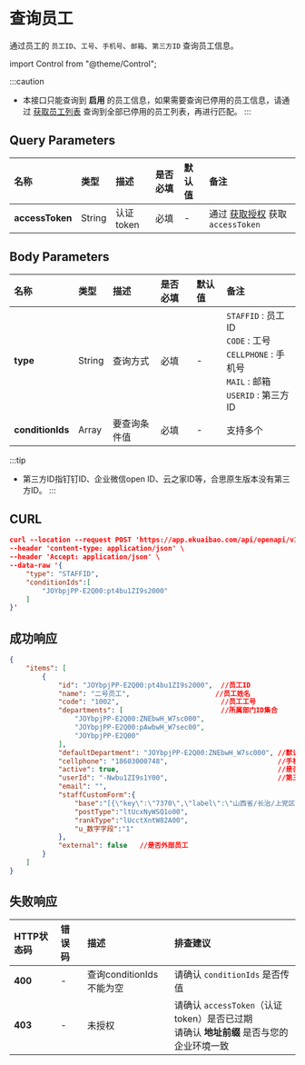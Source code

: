# 查询员工
通过员工的 `员工ID`、`工号`、`手机号`、`邮箱`、`第三方ID` 查询员工信息。<br/>

import Control from "@theme/Control";

<Control
method="POST"
url="/api/openapi/v1/staffs/getStaffIds"
/>

:::caution
- 本接口只能查询到 **启用** 的员工信息，如果需要查询已停用的员工信息，请通过 [获取员工列表](/docs/open-api/corporation/get-all-staffs) 查询到全部已停用的员工列表，再进行匹配。
:::

## Query Parameters

| 名称 | 类型 | 描述 | 是否必填 | 默认值 | 备注 |
| :--- | :--- | :--- | :--- |:--- | :--- |
| **accessToken** | String | 认证token | 必填 | - | 通过 [获取授权](/docs/open-api/getting-started/auth) 获取 `accessToken` |

## Body Parameters

| 名称 | 类型 | 描述 | 是否必填 | 默认值 | 备注 |
| :--- | :--- | :--- | :--- |:--- | :--- |
| **type**         | String | 查询方式    | 必填 | - | `STAFFID` : 员工ID<br/>`CODE` : 工号<br/>`CELLPHONE` : 手机号<br/>`MAIL` : 邮箱<br/>`USERID` : 第三方ID |
| **conditionIds** | Array  | 要查询条件值 | 必填 | - | 支持多个 |

:::tip
- 第三方ID指钉钉ID、企业微信open ID、云之家ID等，合思原生版本没有第三方ID。
:::

## CURL
```json
curl --location --request POST 'https://app.ekuaibao.com/api/openapi/v1/staffs/getStaffIds?accessToken=RCIbwHcnF0kg00' \
--header 'content-type: application/json' \
--header 'Accept: application/json' \
--data-raw '{
    "type": "STAFFID",
    "conditionIds":[
        "JOYbpjPP-E2Q00:pt4bu1ZI9s2000"
    ]
}'
```

## 成功响应
```json
{
    "items": [
        {
            "id": "JOYbpjPP-E2Q00:pt4bu1ZI9s2000",  //员工ID
            "name": "二号员工",                     //员工姓名
            "code": "1002",                         //员工工号
            "departments": [                        //所属部门ID集合
                "JOYbpjPP-E2Q00:ZNEbwH_W7sc000",
                "JOYbpjPP-E2Q00:pAwbwH_W7sec00",
                "JOYbpjPP-E2Q00"
            ],
            "defaultDepartment": "JOYbpjPP-E2Q00:ZNEbwH_W7sc000", //默认部门ID
            "cellphone": "18603000748",                           //手机号
            "active": true,                                       //是否停用
            "userId": "-Nwbu1ZI9s1Y00",                           //第三方平台人员ID
            "email": "",
            "staffCustomForm":{                                               //员工自定义字段集合
                "base":"[{\"key\":\"7370\",\"label\":\"山西省/长治/上党区\"}]",//常驻地
                "postType":"ltUcxNyWSQ1o00",                                  //岗位
                "rankType":"lUcctXntW82A00",                                  //职级
                "u_数字字段":"1"                                              //员工自定义字段
            },
            "external": false   //是否外部员工
        }
    ]
}
```

## 失败响应
| HTTP状态码 | 错误码 | 描述 | 排查建议 |
| :--- | :--- | :--- | :--- |
| **400** | - | 查询conditionIds不能为空 | 请确认 `conditionIds` 是否传值 | 
| **403** | - | 未授权 | 请确认 `accessToken`（认证token）是否已过期<br/>请确认 **地址前缀** 是否与您的企业环境一致 | 


